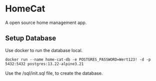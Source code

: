 # HomeCat
A open source home management app.


## Setup Database

Use docker to run the database local.

``` shell
docker run --name home-cat-db -e POSTGRES_PASSWORD=Wert123! -d -p 5432:5432 postgres:13.22-alpine3.21
```

Use the /sql/init.sql file, to create the database.